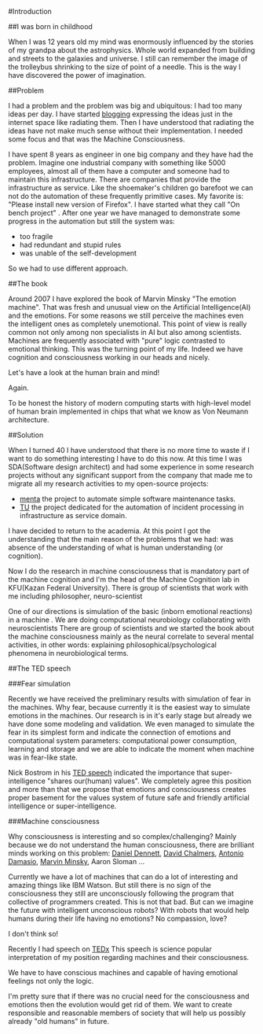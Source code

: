 #Introduction

##I was born in childhood

When I was 12 years old my mind was enormously influenced by the stories of my grandpa about the astrophysics.
Whole world expanded from building and streets to the galaxies and universe.
I still can remember the image of the trolleybus shrinking to the size of point of a needle.
This is the way I have discovered the power of imagination.

##Problem

I had a problem and the problem was big and ubiquitous: I had too many ideas per day.
I have started [blogging](https://cosmicdustman.wordpress.com/category/rd/) expressing the
ideas just in the internet space like radiating them. Then I have understood that radiating the ideas
have not make much sense without their implementation.
I needed some focus and that was the Machine Consciousness.

I have spent 8 years as engineer in one big company and they have had the problem.
Imagine one industrial company with something like 5000 employees, almost all of them have a computer
and someone had to maintain this infrastructure.
There are companies that provide the infrastructure
as service. Like the shoemaker's children go barefoot we can not do the automation of these frequently
primitive cases. My favorite is: "Please install new version of Firefox".
I have started what they call "On bench project" . After one year we have managed to demonstrate
some progress in the automation but still the system was:

* too fragile
* had redundant and stupid rules
* was unable of the self-development

So we had to use different approach.

##The book

Around 2007 I have explored the book of Marvin Minsky "The emotion machine". That was fresh and unusual view on
the Artificial Intelligence(AI) and the emotions. For some reasons we still perceive the machines even the intelligent
ones as completely unemotional. This point of view is really common not only among non specialists in AI but also
among scientists. Machines are frequently associated with "pure" logic contrasted to emotional thinking. This was
the turning point of my life. Indeed we have cognition and consciousness working in our heads and nicely.

Let's have a look at the human brain and mind!

Again.

To be honest the history of modern computing starts with high-level model of human brain implemented in
chips that what we know as Von Neumann architecture.

##Solution

When I turned 40 I have understood that there is no more time to waste if I want to do something interesting
I have to do this now. At this time I was SDA(Software design architect) and had some experience in some research
projects without any significant support from the company that made me to migrate all my research
activities to my open-source projects:
* [menta](https://code.google.com/p/menta/) the project to automate simple software maintenance tasks.
* [TU](https://github.com/development-team/2) the project dedicated for the automation of incident processing in
infrastructure as service domain.

I have decided to return to the academia. At this point I got the understanding that the main reason of the
problems that we had: was absence of the understanding of what is human understanding (or cognition).

Now I do the research in machine consciousness that is mandatory part of the machine cognition and I'm the head of
the Machine Cognition lab in KFU(Kazan Federal University). There is group of scientists that work with me
including philosopher, neuro-scientist

One of our directions is simulation of the basic (inborn emotional reactions) in a machine .
We are doing computational neurobiology collaborating with neuroscientists 
There are group of scientists and we started the book about the machine consciousness mainly as the neural correlate
to several mental activities, in other words: explaining philosophical/psychological phenomena in neurobiological
terms.

##The TED speech

###Fear simulation

Recently we have received the preliminary results with simulation of fear in the machines.
Why fear, because currently it is the easiest way to simulate emotions in the machines.
Our research is in it's early
stage but already we have done some modeling and validation.
We even managed to simulate the fear in its simplest form
and indicate the connection of emotions and computational system parameters: computational power consumption,
learning and storage and we are able to indicate the moment when machine was in fear-like state.

Nick Bostrom in his [TED speech](http://www.ted.com/talks/nick_bostrom_what_happens_when_our_computers_get_smarter_than_we_are) indicated the importance that super-intelligence "shares our(human) values". We completely agree
this position and more than that we propose that emotions and consciousness 
creates proper basement for the values system of future safe and friendly artificial intelligence or
super-intelligence.

###Machine consciousness 

Why consciousness is interesting and so complex/challenging?
Mainly because we do not understand the human consciousness, there are brilliant minds working on this problem:
[Daniel Dennett](http://www.ted.com/talks/dan_dennett_on_our_consciousness), [David Chalmers](http://www.ted.com/talks/david_chalmers_how_do_you_explain_consciousness),
[Antonio Damasio](http://www.ted.com/talks/antonio_damasio_the_quest_to_understand_consciousness), [Marvin Minsky](https://en.wikipedia.org/wiki/The_Emotion_Machine), Aaron Sloman ...

Currently we have a lot of machines that can do a lot of interesting and amazing things like IBM Watson. But still
there is no sign of the consciousness they still are unconsciously following the program that collective of
programmers
created. This is not that bad. But can we imagine the future with intelligent unconscious robots? With robots
that would help humans during their life having no emotions? No compassion, love?

I don't think so!

Recently I had speech on [TEDx](https://www.youtube.com/watch?v=BLvS7h3kRbo)
This speech is science popular interpretation of my position regarding machines and their consciousness.

We have to have conscious machines and capable of having emotional feelings not only the logic.

I'm pretty sure that if there was no crucial need for the consciousness and emotions then the evolution would get rid
of them. We want to create responsible and reasonable members of society
that will help us possibly already "old humans" in future.



